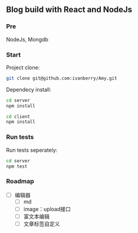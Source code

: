 ## Blog build with React and NodeJs

### Pre

NodeJs, Mongdb

### Start

Project clone:

```bash
git clone git@github.com:ivanberry/Amy.git
```

Dependecy install:

```bash
cd server
npm install

cd client
npm install
```

### Run tests

Run tests seperately:

```bash
cd server
npm test
```

### Roadmap

- [ ] 编辑器
  - [ ] md
  - [ ] image：upload接口
  - [ ] 富文本编辑
  - [ ] 文章标签自定义